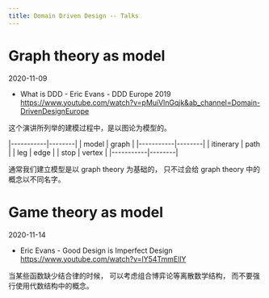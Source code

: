 ```yaml
---
title: Domain Driven Design -- Talks
---
```


# Graph theory as model

2020-11-09

- What is DDD - Eric Evans - DDD Europe 2019
  https://www.youtube.com/watch?v=pMuiVlnGqjk&ab_channel=Domain-DrivenDesignEurope

这个演讲所列举的建模过程中，是以图论为模型的。

|-----------|--------|
| model     | graph  |
|-----------|--------|
| itinerary | path   |
| leg       | edge   |
| stop      | vertex |
|-----------|--------|

通常我们建立模型是以 graph theory 为基础的，
只不过会给 graph theory 中的概念以不同名字。

# Game theory as model

2020-11-14

- Eric Evans - Good Design is Imperfect Design
  https://www.youtube.com/watch?v=lY54TmmEllY

当某些函数缺少结合律的时候，
可以考虑组合博弈论等离散数学结构，
而不要强行使用代数结构中的概念。

